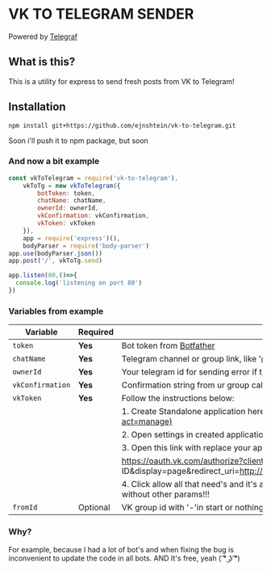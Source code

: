# VK TO TELEGRAM SENDER
Powered by [Telegraf](https://github.com/telegraf/telegraf)  
## What is this?  
This is a utility for express to send fresh posts from VK to Telegram!
## Installation
    npm install git+https://github.com/ejnshtein/vk-to-telegram.git
Soon i'll push it to npm package, but soon
### And now a bit example
```js
const vkToTelegram = require('vk-to-telegram'),
    vkToTg = new vkToTelegram({
        botToken: token,
        chatName: chatName,
        ownerId: ownerId,
        vkConfirmation: vkConfirmation,
        vkToken: vkToken
    }),
    app = require('express')(),
    bodyParser = require('body-parser')
app.use(bodyParser.json())
app.post('/', vkToTg.send)

app.listen(80,()=>{
  console.log('listening on port 80')
})  
```
### Variables from example
| Variable | Required | Description |
| - |-| - |
| `token` | **Yes** | Bot token from [Botfather](https://t.me/botfather)    |
| `chatName` | **Yes**  | Telegram channel or group link, like '[@tavernofheroes](https://t.me/tavernofoverwatchnews)' but without @!!!  |
| `ownerId`|**Yes** | Your telegram id for sending error if they are. U can get know it from [@getidsbot](https://t.me/getidsbot) |
| `vkConfirmation` | **Yes** | Confirmation string from ur group callback api server: ![](https://i.imgur.com/f9KDETa.png?2)  |
| `vkToken` | **Yes** | Follow the instructions below:|
|||1. Create Standalone application here: [https://vk.com/apps?act=manage](https://vk.com/apps?act=manage) |
|||2. Open settings in created application and copy application id |
|||3. Open this link with replace your application id: |
|||https://oauth.vk.com/authorize?client_id=YOUR APPLICATION ID&display=page&redirect_uri=http://vk.com/&scope=offline,video,docs&response_type=code&v=5.73|
|||4. Click allow all that need's and it's all! Your token is in query url, do not copy all link, only token without other params!!!  |
|`fromId` | Optional | VK group id with '-'in start or nothing, if you don't need check. |

### Why?

For example, because I had a lot of bot's and when fixing the bug is inconvenient to update the code in all bots.
AND
It's free, yeah ( ͡° ͜ʖ ͡°)
